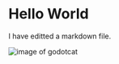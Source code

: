 # Hello World

I have editted a markdown file.


![image of godotcat](https://octodex.github.com/images/godotocat.png)
